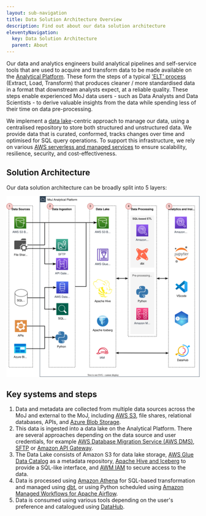 ```yaml
---
layout: sub-navigation
title: Data Solution Architecture Overview
description: Find out about our data solution architecture
eleventyNavigation:
  key: Data Solution Architecture
  parent: About
---
```


Our data and analytics engineers build analytical pipelines and self-service tools that are used to acquire and transform data to be made available on the [Analytical Platform](https://user-guidance.analytical-platform.service.justice.gov.uk). These form the steps of a typical ['ELT' process](https://en.wikipedia.org/wiki/Extract,_load,_transform) (Extract, Load, Transform) that produces cleaner / more standardised data in a format that downstream analysts expect, at a reliable quality. These steps enable experienced MoJ data users - such as Data Analysts and Data Scientists - to derive valuable insights from the data while spending less of their time on data pre-processing.

We implement a [data lake](https://aws.amazon.com/what-is/data-lake/)-centric approach to manage our data, using a centralised repository to store both structured and unstructured data. We provide data that is curated, conformed, tracks changes over time and optimised for SQL query operations. To support this infrastructure, we rely on various [AWS serverless and managed services](https://aws.amazon.com/blogs/big-data/aws-serverless-data-analytics-pipeline-reference-architecture/) to ensure scalability, resilience, security, and cost-effectiveness.

## Solution Architecture

Our data solution architecture can be broadly split into 5 layers:

![data architecture](./images/data-lake-architecture.drawio.svg)

## Key systems and steps

1. Data and metadata are collected from multiple data sources across the MoJ and external to the MoJ, including [AWS S3](https://aws.amazon.com/s3/), file shares, relational databases, APIs, and [Azure Blob Storage](https://azure.microsoft.com/en-gb/products/storage/blobs).
2. This data is ingested into a data lake on the Analytical Platform. There are several approaches depending on the data source and user credentials, for example [AWS Database Migration Service (AWS DMS)](https://aws.amazon.com/dms/), [SFTP](https://en.wikipedia.org/wiki/SSH_File_Transfer_Protocol) or [Amazon API Gateway](https://aws.amazon.com/api-gateway/).
3. The Data Lake consists of Amazon S3 for data lake storage, [AWS Glue Data Catalog](https://docs.aws.amazon.com/glue/latest/dg/catalog-and-crawler.html) as a metadata repository, [Apache Hive and Iceberg](https://aws.amazon.com/what-is/apache-iceberg/) to provide a SQL-like interface, and [AWM IAM](https://aws.amazon.com/iam/) to secure access to the data.
4. Data is processed using [Amazon Athena](https://aws.amazon.com/athena/) for SQL-based transformation and managed using [dbt](https://www.getdbt.com/), or using Python scheduled using [Amazon Managed Workflows for Apache Airflow](https://aws.amazon.com/managed-workflows-for-apache-airflow/).
5. Data is consumed using various tools depending on the user's preference and catalogued using [DataHub](https://datahubproject.io/).
